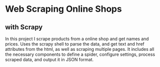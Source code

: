 # Web Scraping Online Shops

## with Scrapy
In this project I scrape products from a online shop and get names and prices. Uses the scrapy shell to parse the data, and get text and href attributes from the html, as well as scraping multiple pages. It includes all the necessary components to define a spider, configure settings, process scraped data, and output it in JSON format. 
